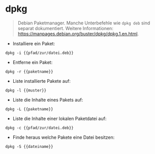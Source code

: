 # dpkg

> Debian Paketmanager.
> Manche Unterbefehle wie `dpkg deb` sind separat dokumentiert.
> Weitere Informationen: <https://manpages.debian.org/buster/dpkg/dpkg.1.en.html>.

- Installiere ein Paket:

`dpkg -i {{pfad/zur/datei.deb}}`

- Entferne ein Paket:

`dpkg -r {{paketname}}`

- Liste installierte Pakete auf:

`dpkg -l {{muster}}`

- Liste die Inhalte eines Pakets auf:

`dpkg -L {{paketname}}`

- Liste die Inhalte einer lokalen Paketdatei auf:

`dpkg -c {{pfad/zur/datei.deb}}`

- Finde heraus welche Pakete eine Datei besitzen:

`dpkg -S {{dateiname}}`
